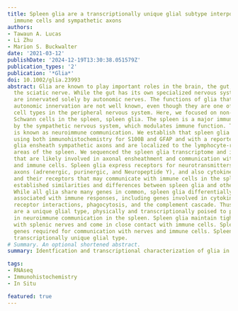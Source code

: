 ```yaml
---
title: Spleen glia are a transcriptionally unique glial subtype interposed between
  immune cells and sympathetic axons
authors:
- Tawaun A. Lucas
- Li Zhu
- Marion S. Buckwalter
date: '2021-03-12'
publishDate: '2024-12-19T13:30:38.051579Z'
publication_types: '2'
publication: '*Glia*'
doi: 10.1002/glia.23993
abstract: Glia are known to play important roles in the brain, the gut, and around
  the sciatic nerve. While the gut has its own specialized nervous system, other viscera
  are innervated solely by autonomic nerves. The functions of glia that accompany
  autonomic innervation are not well known, even though they are one of the most abundant
  cell types in the peripheral nervous system. Here, we focused on non‐myelinating
  Schwann cells in the spleen, spleen glia. The spleen is a major immune organ innervated
  by the sympathetic nervous system, which modulates immune function. This interaction
  is known as neuroimmune communication. We establish that spleen glia can be visualized
  using both immunohistochemistry for S100B and GFAP and with a reporter mouse. Spleen
  glia ensheath sympathetic axons and are localized to the lymphocyte‐rich white pulp
  areas of the spleen. We sequenced the spleen glia transcriptome and identified genes
  that are likely involved in axonal ensheathment and communication with both nerves
  and immune cells. Spleen glia express receptors for neurotransmitters made by sympathetic
  axons (adrenergic, purinergic, and Neuropeptide Y), and also cytokines, chemokines,
  and their receptors that may communicate with immune cells in the spleen. We also
  established similarities and differences between spleen glia and other glial types.
  While all glia share many genes in common, spleen glia differentially express genes
  associated with immune responses, including genes involved in cytokine‐cytokine
  receptor interactions, phagocytosis, and the complement cascade. Thus, spleen glia
  are a unique glial type, physically and transcriptionally poised to participate
  in neuroimmune communication in the spleen. Spleen glia maintain tight associations
  with splenic nerves and come in close contact with immune cells. Spleen glia express
  genes required for communication with nerves and immune cells. Spleen glia are a
  transcriptionally unique glial type.
# Summary. An optional shortened abstract.
summary: Identfication and transcriptional characterization of glia in the spleen.

tags:
- RNAseq
- Immunohistochemistry
- In Situ

featured: true
---
```

